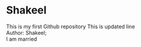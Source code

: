 # Shakeel
This is my first Github repository
This is updated line
<br>
Author: Shakeel;
<br>
I am married
